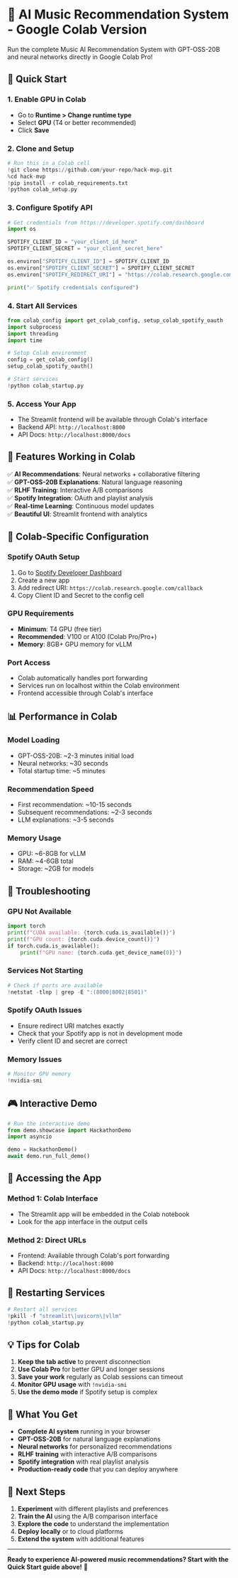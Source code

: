 # 🎵 AI Music Recommendation System - Google Colab Version

Run the complete Music AI Recommendation System with GPT-OSS-20B and neural networks directly in Google Colab Pro!

## 🚀 Quick Start

### 1. **Enable GPU in Colab**
- Go to **Runtime > Change runtime type**
- Select **GPU** (T4 or better recommended)
- Click **Save**

### 2. **Clone and Setup**
```python
# Run this in a Colab cell
!git clone https://github.com/your-repo/hack-mvp.git
%cd hack-mvp
!pip install -r colab_requirements.txt
!python colab_setup.py
```

### 3. **Configure Spotify API**
```python
# Get credentials from https://developer.spotify.com/dashboard
import os

SPOTIFY_CLIENT_ID = "your_client_id_here"
SPOTIFY_CLIENT_SECRET = "your_client_secret_here"

os.environ["SPOTIFY_CLIENT_ID"] = SPOTIFY_CLIENT_ID
os.environ["SPOTIFY_CLIENT_SECRET"] = SPOTIFY_CLIENT_SECRET
os.environ["SPOTIFY_REDIRECT_URI"] = "https://colab.research.google.com/callback"

print("✅ Spotify credentials configured")
```

### 4. **Start All Services**
```python
from colab_config import get_colab_config, setup_colab_spotify_oauth
import subprocess
import threading
import time

# Setup Colab environment
config = get_colab_config()
setup_colab_spotify_oauth()

# Start services
!python colab_startup.py
```

### 5. **Access Your App**
- The Streamlit frontend will be available through Colab's interface
- Backend API: `http://localhost:8000`
- API Docs: `http://localhost:8000/docs`

## 🎯 Features Working in Colab

✅ **AI Recommendations**: Neural networks + collaborative filtering  
✅ **GPT-OSS-20B Explanations**: Natural language reasoning  
✅ **RLHF Training**: Interactive A/B comparisons  
✅ **Spotify Integration**: OAuth and playlist analysis  
✅ **Real-time Learning**: Continuous model updates  
✅ **Beautiful UI**: Streamlit frontend with analytics  

## 🔧 Colab-Specific Configuration

### **Spotify OAuth Setup**
1. Go to [Spotify Developer Dashboard](https://developer.spotify.com/dashboard)
2. Create a new app
3. Add redirect URI: `https://colab.research.google.com/callback`
4. Copy Client ID and Secret to the config cell

### **GPU Requirements**
- **Minimum**: T4 GPU (free tier)
- **Recommended**: V100 or A100 (Colab Pro/Pro+)
- **Memory**: 8GB+ GPU memory for vLLM

### **Port Access**
- Colab automatically handles port forwarding
- Services run on localhost within the Colab environment
- Frontend accessible through Colab's interface

## 📊 Performance in Colab

### **Model Loading**
- GPT-OSS-20B: ~2-3 minutes initial load
- Neural networks: ~30 seconds
- Total startup time: ~5 minutes

### **Recommendation Speed**
- First recommendation: ~10-15 seconds
- Subsequent recommendations: ~2-3 seconds
- LLM explanations: ~3-5 seconds

### **Memory Usage**
- GPU: ~6-8GB for vLLM
- RAM: ~4-6GB total
- Storage: ~2GB for models

## 🐛 Troubleshooting

### **GPU Not Available**
```python
import torch
print(f"CUDA available: {torch.cuda.is_available()}")
print(f"GPU count: {torch.cuda.device_count()}")
if torch.cuda.is_available():
    print(f"GPU name: {torch.cuda.get_device_name(0)}")
```

### **Services Not Starting**
```python
# Check if ports are available
!netstat -tlnp | grep -E ":(8000|8002|8501)"
```

### **Spotify OAuth Issues**
- Ensure redirect URI matches exactly
- Check that your Spotify app is not in development mode
- Verify client ID and secret are correct

### **Memory Issues**
```python
# Monitor GPU memory
!nvidia-smi
```

## 🎮 Interactive Demo

```python
# Run the interactive demo
from demo.showcase import HackathonDemo
import asyncio

demo = HackathonDemo()
await demo.run_full_demo()
```

## 📱 Accessing the App

### **Method 1: Colab Interface**
- The Streamlit app will be embedded in the Colab notebook
- Look for the app interface in the output cells

### **Method 2: Direct URLs**
- Frontend: Available through Colab's port forwarding
- Backend: `http://localhost:8000`
- API Docs: `http://localhost:8000/docs`

## 🔄 Restarting Services

```python
# Restart all services
!pkill -f "streamlit\|uvicorn\|vllm"
!python colab_startup.py
```

## 💡 Tips for Colab

1. **Keep the tab active** to prevent disconnection
2. **Use Colab Pro** for better GPU and longer sessions
3. **Save your work** regularly as Colab sessions can timeout
4. **Monitor GPU usage** with `!nvidia-smi`
5. **Use the demo mode** if Spotify setup is complex

## 🎉 What You Get

- **Complete AI system** running in your browser
- **GPT-OSS-20B** for natural language explanations
- **Neural networks** for personalized recommendations
- **RLHF training** with interactive A/B comparisons
- **Spotify integration** with real playlist analysis
- **Production-ready code** that you can deploy anywhere

## 🚀 Next Steps

1. **Experiment** with different playlists and preferences
2. **Train the AI** using the A/B comparison interface
3. **Explore the code** to understand the implementation
4. **Deploy locally** or to cloud platforms
5. **Extend the system** with additional features

---

**Ready to experience AI-powered music recommendations? Start with the Quick Start guide above!** 🎵
